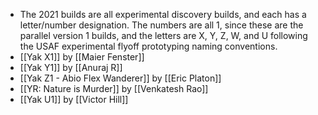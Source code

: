 - The 2021 builds are all experimental discovery builds, and each has a letter/number designation. The numbers are all 1, since these are the parallel version 1 builds, and the letters are X, Y, Z, W, and U following the USAF experimental flyoff prototyping naming conventions.
- [[Yak X1]] by [[Maier Fenster]]
- [[Yak Y1]] by [[Anuraj R]]
- [[Yak Z1 - Abio Flex Wanderer]] by [[Eric Platon]]
- [[YR: Nature is Murder]] by [[Venkatesh Rao]]
- [[Yak U1]] by [[Victor Hill]]
